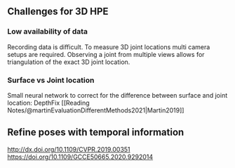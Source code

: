 ## Challenges for 3D HPE

### Low availability of data
Recording data is difficult. To measure 3D joint locations multi camera setups are required. Observing a joint from multiple views allows for triangulation of the exact 3D joint location. 

### Surface vs Joint location

Small neural network to correct for the difference between surface and joint location: DepthFix [[Reading Notes/@martinEvaluationDifferentMethods2021|Martin2019]]


## Refine poses with temporal information 

http://dx.doi.org/10.1109/CVPR.2019.00351
https://doi.org/10.1109/GCCE50665.2020.9292014












